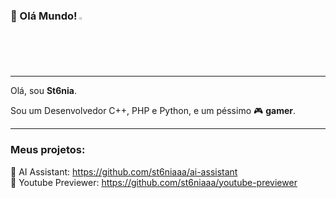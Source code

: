 ### 👋 Olá Mundo!  <img src="https://i.imgur.com/qfRWQvB.gif" width="2%">

---

Olá, sou **St6nia**.

Sou um Desenvolvedor C++, PHP e Python, e um péssimo 🎮 **gamer**.

---

### **Meus projetos:**

🤖 AI Assistant: https://github.com/st6niaaa/ai-assistant \
🎥 Youtube Previewer: https://github.com/st6niaaa/youtube-previewer
